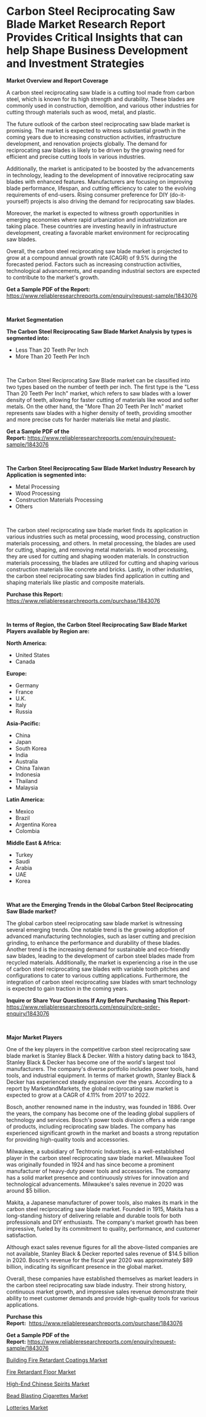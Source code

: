 <p><h1>Carbon Steel Reciprocating Saw Blade Market Research Report Provides Critical Insights that can help Shape Business Development and Investment Strategies</h1></p><p><strong>Market Overview and Report Coverage</strong></p>
<p><p>A carbon steel reciprocating saw blade is a cutting tool made from carbon steel, which is known for its high strength and durability. These blades are commonly used in construction, demolition, and various other industries for cutting through materials such as wood, metal, and plastic.</p><p>The future outlook of the carbon steel reciprocating saw blade market is promising. The market is expected to witness substantial growth in the coming years due to increasing construction activities, infrastructure development, and renovation projects globally. The demand for reciprocating saw blades is likely to be driven by the growing need for efficient and precise cutting tools in various industries.</p><p>Additionally, the market is anticipated to be boosted by the advancements in technology, leading to the development of innovative reciprocating saw blades with enhanced features. Manufacturers are focusing on improving blade performance, lifespan, and cutting efficiency to cater to the evolving requirements of end-users. Rising consumer preference for DIY (do-it-yourself) projects is also driving the demand for reciprocating saw blades.</p><p>Moreover, the market is expected to witness growth opportunities in emerging economies where rapid urbanization and industrialization are taking place. These countries are investing heavily in infrastructure development, creating a favorable market environment for reciprocating saw blades.</p><p>Overall, the carbon steel reciprocating saw blade market is projected to grow at a compound annual growth rate (CAGR) of 9.5% during the forecasted period. Factors such as increasing construction activities, technological advancements, and expanding industrial sectors are expected to contribute to the market's growth.</p></p>
<p><strong>Get a Sample PDF of the Report:</strong> <a href="https://www.reliableresearchreports.com/enquiry/request-sample/1843076">https://www.reliableresearchreports.com/enquiry/request-sample/1843076</a></p>
<p>&nbsp;</p>
<p><strong>Market Segmentation</strong></p>
<p><strong>The Carbon Steel Reciprocating Saw Blade Market Analysis by types is segmented into:</strong></p>
<p><ul><li>Less Than 20 Teeth Per Inch</li><li>More Than 20 Teeth Per Inch</li></ul></p>
<p>&nbsp;</p>
<p><p>The Carbon Steel Reciprocating Saw Blade market can be classified into two types based on the number of teeth per inch. The first type is the "Less Than 20 Teeth Per Inch" market, which refers to saw blades with a lower density of teeth, allowing for faster cutting of materials like wood and softer metals. On the other hand, the "More Than 20 Teeth Per Inch" market represents saw blades with a higher density of teeth, providing smoother and more precise cuts for harder materials like metal and plastic.</p></p>
<p><strong>Get a Sample PDF of the Report:</strong>&nbsp;<a href="https://www.reliableresearchreports.com/enquiry/request-sample/1843076">https://www.reliableresearchreports.com/enquiry/request-sample/1843076</a></p>
<p>&nbsp;</p>
<p><strong>The Carbon Steel Reciprocating Saw Blade Market Industry Research by Application is segmented into:</strong></p>
<p><ul><li>Metal Processing</li><li>Wood Processing</li><li>Construction Materials Processing</li><li>Others</li></ul></p>
<p>&nbsp;</p>
<p><p>The carbon steel reciprocating saw blade market finds its application in various industries such as metal processing, wood processing, construction materials processing, and others. In metal processing, the blades are used for cutting, shaping, and removing metal materials. In wood processing, they are used for cutting and shaping wooden materials. In construction materials processing, the blades are utilized for cutting and shaping various construction materials like concrete and bricks. Lastly, in other industries, the carbon steel reciprocating saw blades find application in cutting and shaping materials like plastic and composite materials.</p></p>
<p><strong>Purchase this Report:</strong>&nbsp; <a href="https://www.reliableresearchreports.com/purchase/1843076">https://www.reliableresearchreports.com/purchase/1843076</a></p>
<p>&nbsp;</p>
<p><strong>In terms of Region, the Carbon Steel Reciprocating Saw Blade Market Players available by Region are:</strong></p>
<p>
    <p> <strong> North America: </strong>
        <ul>
            <li>United States</li>
            <li>Canada</li>
        </ul>
        </p> 
    <p> <strong> Europe: </strong>
        <ul>
            <li>Germany</li>
            <li>France</li>
            <li>U.K.</li>
            <li>Italy</li>
            <li>Russia</li>
        </ul>
        </p> 
    <p> <strong> Asia-Pacific: </strong>
        <ul>
            <li>China</li>
            <li>Japan</li>
            <li>South Korea</li>
            <li>India</li>
            <li>Australia</li>
            <li>China Taiwan</li>
            <li>Indonesia</li>
            <li>Thailand</li>
            <li>Malaysia</li>
        </ul>
        </p> 
    <p> <strong> Latin America: </strong>
        <ul>
            <li>Mexico</li>
            <li>Brazil</li>
            <li>Argentina Korea</li>
            <li>Colombia</li>
        </ul>
        </p> 
    <p> <strong> Middle East & Africa: </strong>
        <ul>
            <li>Turkey</li>
            <li>Saudi</li>
            <li>Arabia</li>
            <li>UAE</li>
            <li>Korea</li>
        </ul>
    </p>
    </p>
<p>&nbsp;</p>
<p><strong>What are the Emerging Trends in the Global Carbon Steel Reciprocating Saw Blade market?</strong></p>
<p><p>The global carbon steel reciprocating saw blade market is witnessing several emerging trends. One notable trend is the growing adoption of advanced manufacturing technologies, such as laser cutting and precision grinding, to enhance the performance and durability of these blades. Another trend is the increasing demand for sustainable and eco-friendly saw blades, leading to the development of carbon steel blades made from recycled materials. Additionally, the market is experiencing a rise in the use of carbon steel reciprocating saw blades with variable tooth pitches and configurations to cater to various cutting applications. Furthermore, the integration of carbon steel reciprocating saw blades with smart technology is expected to gain traction in the coming years.</p></p>
<p><strong>Inquire or Share Your Questions If Any Before Purchasing This Report</strong>- <a href="https://www.reliableresearchreports.com/enquiry/pre-order-enquiry/1843076">https://www.reliableresearchreports.com/enquiry/pre-order-enquiry/1843076</a></p>
<p>&nbsp;</p>
<p><strong>Major Market Players</strong></p>
<p><p>One of the key players in the competitive carbon steel reciprocating saw blade market is Stanley Black & Decker. With a history dating back to 1843, Stanley Black & Decker has become one of the world's largest tool manufacturers. The company's diverse portfolio includes power tools, hand tools, and industrial equipment. In terms of market growth, Stanley Black & Decker has experienced steady expansion over the years. According to a report by MarketandMarkets, the global reciprocating saw market is expected to grow at a CAGR of 4.11% from 2017 to 2022.</p><p>Bosch, another renowned name in the industry, was founded in 1886. Over the years, the company has become one of the leading global suppliers of technology and services. Bosch's power tools division offers a wide range of products, including reciprocating saw blades. The company has experienced significant growth in the market and boasts a strong reputation for providing high-quality tools and accessories.</p><p>Milwaukee, a subsidiary of Techtronic Industries, is a well-established player in the carbon steel reciprocating saw blade market. Milwaukee Tool was originally founded in 1924 and has since become a prominent manufacturer of heavy-duty power tools and accessories. The company has a solid market presence and continuously strives for innovation and technological advancements. Milwaukee's sales revenue in 2020 was around $5 billion.</p><p>Makita, a Japanese manufacturer of power tools, also makes its mark in the carbon steel reciprocating saw blade market. Founded in 1915, Makita has a long-standing history of delivering reliable and durable tools for both professionals and DIY enthusiasts. The company's market growth has been impressive, fueled by its commitment to quality, performance, and customer satisfaction.</p><p>Although exact sales revenue figures for all the above-listed companies are not available, Stanley Black & Decker reported sales revenue of $14.5 billion in 2020. Bosch's revenue for the fiscal year 2020 was approximately $89 billion, indicating its significant presence in the global market.</p><p>Overall, these companies have established themselves as market leaders in the carbon steel reciprocating saw blade industry. Their strong history, continuous market growth, and impressive sales revenue demonstrate their ability to meet customer demands and provide high-quality tools for various applications.</p></p>
<p><strong>Purchase this Report:</strong>&nbsp;&nbsp;<a href="https://www.reliableresearchreports.com/purchase/1843076">https://www.reliableresearchreports.com/purchase/1843076</a></p>
<p></p>
<p><strong>Get a Sample PDF of the Report:</strong>&nbsp;<a href="https://www.reliableresearchreports.com/enquiry/request-sample/1843076">https://www.reliableresearchreports.com/enquiry/request-sample/1843076</a></p>
<p><p><a href="https://medium.com/@santosh99915121/building-fire-retardant-coatings-market-furnishes-information-on-market-share-market-trends-and-f255303aa9de">Building Fire Retardant Coatings Market</a></p><p><a href="https://medium.com/@shubham99912151/fire-retardant-floor-market-share-evolution-and-market-growth-trends-2023-2030-4f1e5b51b085">Fire Retardant Floor Market</a></p><p><a href="https://www.linkedin.com/pulse/high-end-chinese-spirits-market-insights-players-forecast/">High-End Chinese Spirits Market</a></p><p><a href="https://www.linkedin.com/pulse/bead-blasting-cigarettes-market-size-share-amp-trends-analysis/">Bead Blasting Cigarettes Market</a></p><p><a href="https://www.linkedin.com/pulse/lotteries-market-research-report-provides-thorough-industry/">Lotteries Market</a></p></p>